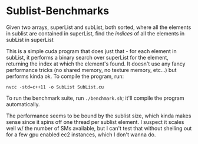 # Sublist-Benchmarks

Given two arrays, superList and subList, both sorted, where all the elements in sublist are contained in superList, find the _indices_ of all the elements in subList in superList

This is a simple cuda program that does just that - for each element in subList, it performs a binary search over superList for the element, returning the index at which the element's found. It doesn't use any fancy performance tricks (no shared memory, no texture memory, etc...) but performs kinda ok. To compile the program, run:

`nvcc -std=c++11 -o SubList SubList.cu`

To run the benchmark suite, run `./benchmark.sh`; it'll compile the program automatically.

The performance seems to be bound by the sublist size, which kinda makes sense since it spins off one thread per sublist element. I suspect it scales well w/ the number of SMs available, but I can't test that without shelling out for a few gpu enabled ec2 instances, which I don't wanna do.

